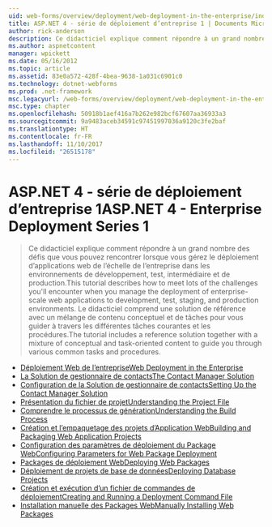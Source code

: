 ```yaml
---
uid: web-forms/overview/deployment/web-deployment-in-the-enterprise/index
title: ASP.NET 4 - série de déploiement d’entreprise 1 | Documents Microsoft
author: rick-anderson
description: Ce didacticiel explique comment répondre à un grand nombre des défis que vous pouvez rencontrer lorsque vous gérez le déploiement d’applications web de l’échelle de l’entreprise à developmen...
ms.author: aspnetcontent
manager: wpickett
ms.date: 05/16/2012
ms.topic: article
ms.assetid: 83e0a572-428f-4bea-9638-1a031c6901c0
ms.technology: dotnet-webforms
ms.prod: .net-framework
msc.legacyurl: /web-forms/overview/deployment/web-deployment-in-the-enterprise
msc.type: chapter
ms.openlocfilehash: 50918b1aef416a7b262e982bcf67607aa36933a3
ms.sourcegitcommit: 9a9483aceb34591c97451997036a9120c3fe2baf
ms.translationtype: HT
ms.contentlocale: fr-FR
ms.lasthandoff: 11/10/2017
ms.locfileid: "26515178"
---
```

<a name="aspnet-4---enterprise-deployment-series-1"></a><span data-ttu-id="e7e6a-103">ASP.NET 4 - série de déploiement d’entreprise 1</span><span class="sxs-lookup"><span data-stu-id="e7e6a-103">ASP.NET 4 - Enterprise Deployment Series 1</span></span>
====================
> <span data-ttu-id="e7e6a-104">Ce didacticiel explique comment répondre à un grand nombre des défis que vous pouvez rencontrer lorsque vous gérez le déploiement d’applications web de l’échelle de l’entreprise dans les environnements de développement, test, intermédiaire et de production.</span><span class="sxs-lookup"><span data-stu-id="e7e6a-104">This tutorial describes how to meet lots of the challenges you'll encounter when you manage the deployment of enterprise-scale web applications to development, test, staging, and production environments.</span></span> <span data-ttu-id="e7e6a-105">Le didacticiel comprend une solution de référence avec un mélange de contenu conceptuel et de tâches pour vous guider à travers les différentes tâches courantes et les procédures.</span><span class="sxs-lookup"><span data-stu-id="e7e6a-105">The tutorial includes a reference solution together with a mixture of conceptual and task-oriented content to guide you through various common tasks and procedures.</span></span>


- [<span data-ttu-id="e7e6a-106">Déploiement Web de l’entreprise</span><span class="sxs-lookup"><span data-stu-id="e7e6a-106">Web Deployment in the Enterprise</span></span>](web-deployment-in-the-enterprise.md)
- [<span data-ttu-id="e7e6a-107">La Solution de gestionnaire de contacts</span><span class="sxs-lookup"><span data-stu-id="e7e6a-107">The Contact Manager Solution</span></span>](the-contact-manager-solution.md)
- [<span data-ttu-id="e7e6a-108">Configuration de la Solution de gestionnaire de contacts</span><span class="sxs-lookup"><span data-stu-id="e7e6a-108">Setting Up the Contact Manager Solution</span></span>](setting-up-the-contact-manager-solution.md)
- [<span data-ttu-id="e7e6a-109">Présentation du fichier de projet</span><span class="sxs-lookup"><span data-stu-id="e7e6a-109">Understanding the Project File</span></span>](understanding-the-project-file.md)
- [<span data-ttu-id="e7e6a-110">Comprendre le processus de génération</span><span class="sxs-lookup"><span data-stu-id="e7e6a-110">Understanding the Build Process</span></span>](understanding-the-build-process.md)
- [<span data-ttu-id="e7e6a-111">Création et l’empaquetage des projets d’Application Web</span><span class="sxs-lookup"><span data-stu-id="e7e6a-111">Building and Packaging Web Application Projects</span></span>](building-and-packaging-web-application-projects.md)
- [<span data-ttu-id="e7e6a-112">Configuration des paramètres de déploiement du Package Web</span><span class="sxs-lookup"><span data-stu-id="e7e6a-112">Configuring Parameters for Web Package Deployment</span></span>](configuring-parameters-for-web-package-deployment.md)
- [<span data-ttu-id="e7e6a-113">Packages de déploiement Web</span><span class="sxs-lookup"><span data-stu-id="e7e6a-113">Deploying Web Packages</span></span>](deploying-web-packages.md)
- [<span data-ttu-id="e7e6a-114">Déploiement de projets de base de données</span><span class="sxs-lookup"><span data-stu-id="e7e6a-114">Deploying Database Projects</span></span>](deploying-database-projects.md)
- [<span data-ttu-id="e7e6a-115">Création et exécution d’un fichier de commandes de déploiement</span><span class="sxs-lookup"><span data-stu-id="e7e6a-115">Creating and Running a Deployment Command File</span></span>](creating-and-running-a-deployment-command-file.md)
- [<span data-ttu-id="e7e6a-116">Installation manuelle des Packages Web</span><span class="sxs-lookup"><span data-stu-id="e7e6a-116">Manually Installing Web Packages</span></span>](manually-installing-web-packages.md)
